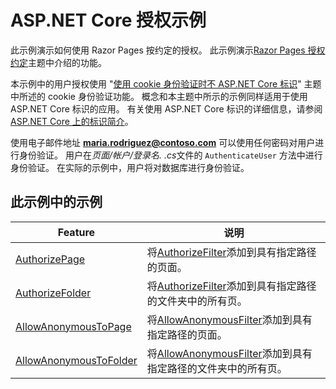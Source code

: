 # <a name="aspnet-core-authorization-sample"></a>ASP.NET Core 授权示例

此示例演示如何使用 Razor Pages 按约定的授权。 此示例演示[Razor Pages 授权约定](https://docs.microsoft.com/aspnet/core/security/authorization/razor-pages-authorization)主题中介绍的功能。

本示例中的用户授权使用 "[使用 cookie 身份验证时不 ASP.NET Core 标识](https://docs.microsoft.com/aspnet/core/security/authentication/cookie)" 主题中所述的 cookie 身份验证功能。 概念和本主题中所示的示例同样适用于使用 ASP.NET Core 标识的应用。 有关使用 ASP.NET Core 标识的详细信息，请参阅[ASP.NET Core 上的标识简介](https://docs.microsoft.com/aspnet/core/security/authentication/identity)。

使用电子邮件地址 **maria.rodriguez@contoso.com** 可以使用任何密码对用户进行身份验证。 用户在*页面/帐户/登录名. .cs*文件的 `AuthenticateUser` 方法中进行身份验证。 在实际的示例中，用户将对数据库进行身份验证。

## <a name="examples-in-this-sample"></a>此示例中的示例

| Feature | 说明 |
| --- | --- |
| [AuthorizePage](https://docs.microsoft.com/dotnet/api/microsoft.extensions.dependencyinjection.pageconventioncollectionextensions.authorizepage) | 将[AuthorizeFilter](https://docs.microsoft.com/dotnet/api/microsoft.aspnetcore.mvc.authorization.authorizefilter)添加到具有指定路径的页面。 |
| [AuthorizeFolder](https://docs.microsoft.com/dotnet/api/microsoft.extensions.dependencyinjection.pageconventioncollectionextensions.authorizefolder) | 将[AuthorizeFilter](https://docs.microsoft.com/dotnet/api/microsoft.aspnetcore.mvc.authorization.authorizefilter)添加到具有指定路径的文件夹中的所有页。 |
| [AllowAnonymousToPage](https://docs.microsoft.com/dotnet/api/microsoft.extensions.dependencyinjection.pageconventioncollectionextensions.allowanonymoustopage) | 将[AllowAnonymousFilter](https://docs.microsoft.com/dotnet/api/microsoft.aspnetcore.mvc.authorization.allowanonymousfilter)添加到具有指定路径的页面。 |
| [AllowAnonymousToFolder](https://docs.microsoft.com/dotnet/api/microsoft.extensions.dependencyinjection.pageconventioncollectionextensions.allowanonymoustofolder) | 将[AllowAnonymousFilter](https://docs.microsoft.com/dotnet/api/microsoft.aspnetcore.mvc.authorization.allowanonymousfilter)添加到具有指定路径的文件夹中的所有页。 |

